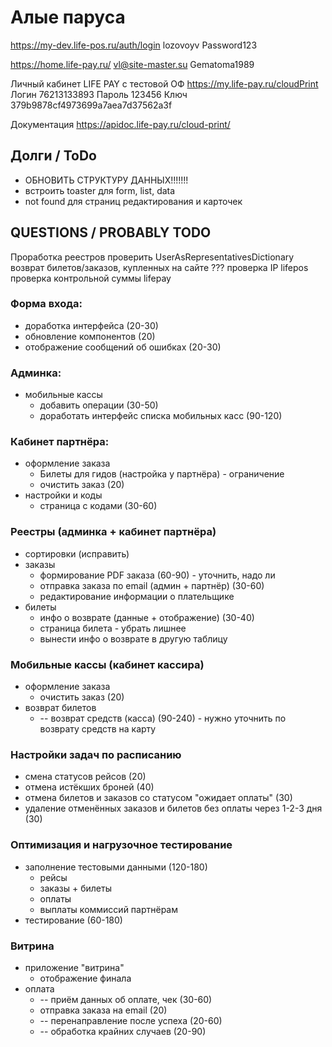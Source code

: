 # Алые паруса

https://my-dev.life-pos.ru/auth/login
lozovoyv Password123

https://home.life-pay.ru/
vl@site-master.su Gematoma1989

Личный кабинет LIFE PAY с тестовой ОФ
https://my.life-pay.ru/cloudPrint
Логин 76213133893 Пароль 123456 Ключ 379b9878cf4973699a7aea7d37562a3f

Документация
https://apidoc.life-pay.ru/cloud-print/




## Долги / ToDo

* ОБНОВИТЬ СТРУКТУРУ ДАННЫХ!!!!!!!
* встроить toaster для form, list, data
* not found для страниц редактирования и карточек


## QUESTIONS / PROBABLY TODO

Проработка реестров
проверить UserAsRepresentativesDictionary
возврат билетов/заказов, купленных на сайте ???
проверка IP lifepos
проверка контрольной суммы lifepay


### Форма входа:

* доработка интерфейса (20-30)
* обновление компонентов (20)
* отображение сообщений об ошибках (20-30)

### Админка:

* мобильные кассы
    * добавить операции (30-50)
    * доработать интерфейс списка мобильных касс (90-120)

### Кабинет партнёра:

* оформление заказа
    * Билеты для гидов (настройка у партнёра) - ограничение
    * очистить заказ (20)
* настройки и коды
    * страница с кодами (30-60)

### Реестры (админка + кабинет партнёра)

* сортировки (исправить)
* заказы
    * формирование PDF заказа (60-90) - уточнить, надо ли
    * отправка заказа по email (админ + партнёр) (30-60)
    * редактирование информации о плательщике
* билеты
    * инфо о возврате (данные + отображение) (30-40)
    * страница билета - убрать лишнее
    * вынести инфо о возврате в другую таблицу

### Мобильные кассы (кабинет кассира)

* оформление заказа
    * очистить заказ (20)
* возврат билетов
    * -- возврат средств (касса) (90-240) - нужно уточнить по возврату средств на карту

### Настройки задач по расписанию

* смена статусов рейсов (20)
* отмена истёкших броней (40)
* отмена билетов и заказов со статусом "ожидает оплаты" (30)
* удаление отменённых заказов и билетов без оплаты через 1-2-3 дня (30)

### Оптимизация и нагрузочное тестирование

* заполнение тестовыми данными (120-180)
    * рейсы
    * заказы + билеты
    * оплаты
    * выплаты коммиссий партнёрам
* тестирование (60-180)

### Витрина

* приложение "витрина"
    * отображение финала
* оплата
    * -- приём данных об оплате, чек (30-60)
    * отправка заказа на email (20)
    * -- перенаправление после успеха (20-60)
    * -- обработка крайних случаев (20-90)
